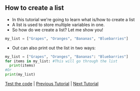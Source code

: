 ## How to create a list

* In this tutorial we're going to learn what is/how to create a list
* A list is used to store multiple variables in one.
* So how do we create a list? Let me show you!

```python
my_list = ["Grapes", "Oranges", "Bananas", "Bluebarries"]
```
* Out can also print out the list in two ways:
```python
my_list = ["Grapes", "Oranges", "Bananas": "Bluebarries"]
for items in my_list: #This will go through the list
  print(items)
#Or
print(my_list)
```
[Test the code](https://onlinegdb.com) | [Previous Tutorial](tutorial1) | [Next Tutorial](tutorial4)
